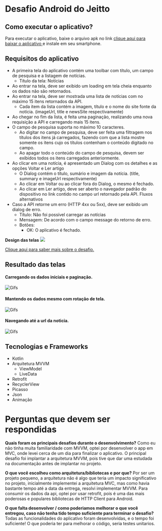 #  Desafio Android do Jeitto 

## Como executar o aplicativo?

Para executar o aplicativo, baixe o arquivo apk no link
[clique aqui para baixar o aplicativo ](https://github.com/patriciojdutra/DesafioJeitto/blob/master/app-desafio-jeitto.apk?raw=true)
 e instale em seu smartphone.

## Requisitos do aplicativo

* A primeira tela do aplicativo contém uma toolbar com título, um campo de pesquisa e a listagem de notícias.
  * Título da tela: Notícias
* Ao entrar na tela, deve ser exibido um loading em tela cheia enquanto os dados não são retornados.
* Ao entrar na tela, deve ser mostrada uma lista de notícias com no máximo 15 itens retornados da API.
  * Cada item da lista contém a imagem, título e o nome do site fonte da notícia. (imageUrl, title e newsSite respectivamente)
* Ao chegar no fim da lista, é feita uma paginação, realizando uma nova requisição a API e carregando mais 15 itens.
* O campo de pesquisa suporta no máximo 10 caracteres.
  * Ao digitar no campo de pesquisa, deve ser feita uma filtragem nos títulos dos itens já carregados, fazendo com que a lista mostre somente os itens cujo os títulos contenham o conteúdo digitado no campo.
  * Ao apagar todo o conteúdo do campo de pesquisa, devem ser exibidos todos os itens carregados anteriormente.
* Ao clicar em uma notícia, é apresentado um Dialog com os detalhes e as opções Voltar e Ler artigo
  * O Dialog contém o título, sumário e imagem da notícia. (title, summary e imageUrl respectivamente)
  * Ao clicar em Voltar ou ao clicar fora do Dialog, o mesmo é fechado.
  * Ao clicar em Ler artigo, deve ser aberto o navegador padrão do dispositivo no link contido no campo url retornado pela API.
Fluxos alternativos
* Caso a API retorne um erro (HTTP 4xx ou 5xx), deve ser exibido um dialog de erro.
  * Título: Não foi possível carregar as notícias
  * Mensagem: De acordo com o campo message do retorno de erro.
  * Botões:
      * OK: O aplicativo é fechado.
      
 **Design das telas**
 ![](https://github.com/patriciojdutra/DesafioJeitto/blob/master/Screenshot_1.png)
      
[Clique aqui para saber mais sobre o desafio.](https://github.com/Jeitto/Android-Challenge/)
      
      
## Resultado das telas

#### Carregando os dados iniciais e paginação.
![Gifs](https://github.com/patriciojdutra/DesafioJeitto/blob/master/mobizen_20210125_022457.gif)

#### Mantendo os dados mesmo com rotação de tela.
![Gifs](https://github.com/patriciojdutra/DesafioJeitto/blob/master/mobizen_20210125_022745.gif)

#### Navegando até a url da noticia.
![Gifs](https://github.com/patriciojdutra/DesafioJeitto/blob/master/mobizen_20210125_023200.gif)

## Tecnologias e Frameworks

* Kotlin
* Arquitetura MVVM
  * ViewModel
  * LiveData
* Retrofit
* RecyclerView
* Picasso
* Json
* Animação

# Perguntas que devem ser respondidas

**Quais foram os principais desafios durante o desenvolvimento?**
Como eu não tinha muita familiaridade com MVVM, optei por desenvolver o app em MVC, onde levei cerca de um dia para finalizar o aplicativo. O principal desafio foi implantar a arquitetura MVVM, pois tive que dar uma estudada na documentação antes de implantar no projeto.

**O que você escolheu como arquitetura/bibliotecas e por que?**
Por ser um projeto pequeno, a arquitetura não é algo que teria um impacto significativo no projeto, inicialmente implementei a arquitetura MVC, mas como havia bastante tempo até a data da entrega, resolvi implementar MVVM.
Para consumir os dados da api, optei por usar retrofit, pois é uma das mais poderosas e populares bibliotecas de HTTP Client para Android.

**O que falta desenvolver / como poderiamos melhorar o que você entregou, caso não tenha tido tempo suficiente para terminar o desafio?**
Todas as funcionalidades do aplicativo foram desenvolvidas, e o tempo foi suficiente! O que poderia ter para melhorar o código, seria testes unitarios.







